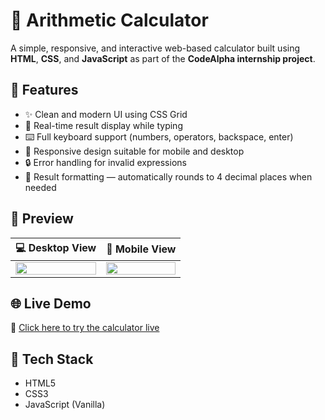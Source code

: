 # 🧮 Arithmetic Calculator

A simple, responsive, and interactive web-based calculator built using **HTML**, **CSS**, and **JavaScript** as part of the **CodeAlpha internship project**.

## 🚀 Features

- ✨ Clean and modern UI using CSS Grid
- 🧠 Real-time result display while typing
- ⌨️ Full keyboard support (numbers, operators, backspace, enter)
- 🎯 Responsive design suitable for mobile and desktop
- 🔒 Error handling for invalid expressions
- 🔢 Result formatting — automatically rounds to 4 decimal places when needed

## 📸 Preview

| 💻 Desktop View | 📱 Mobile View |
|----------------|----------------|
| <img src="./preview-desktop.png" width="100%"/> | <img src="./preview-mobile.png" width="100%"/> |

## 🌐 Live Demo

🔗 [Click here to try the calculator live]([https://your-username.github.io/your-repo-name/](https://rutupatil27.github.io/CodeAlpha_Basic-Calculator/))

## 🔧 Tech Stack

- HTML5
- CSS3
- JavaScript (Vanilla)
